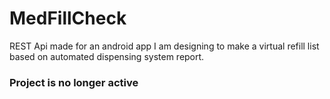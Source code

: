 # MedFillCheck
REST Api made for an android app I am designing to make a virtual refill list based on automated dispensing system report.


### Project is no longer active
